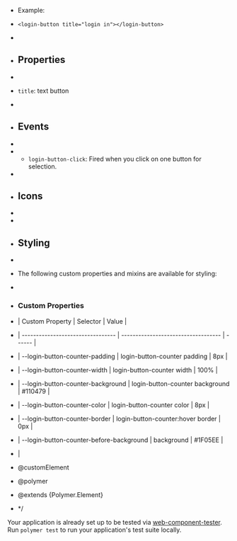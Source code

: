 * Example:
* `<login-button title="login in"></login-button>`
*
* ## Properties
*
*  `title`: text button
*
* ## Events
*
* - `login-button-click`: Fired when you click on one button for selection.
*
* ## Icons
*
*
* ## Styling
*
* The following custom properties and mixins are available for styling:
*
* ### Custom Properties
* | Custom Property                   |  Selector                           | Value   |
* | --------------------------------- | ----------------------------------- | ------  | 
* | --login-button-counter-padding    | login-button-counter padding        | 8px     |
* | --login-button-counter-width      | login-button-counter width          | 100%    |
* | --login-button-counter-background | login-button-counter background     | #110479 |
* | --login-button-counter-color      | login-button-counter color          | 8px     |
* | --login-button-counter-border     | login-button-counter:hover border   | 0px     |
* | --login-button-counter-before-background | background                   | #1F05EE |
* | 


* @customElement
* @polymer
* @extends {Polymer.Element}
* */

Your application is already set up to be tested via [web-component-tester](https://github.com/Polymer/web-component-tester). Run `polymer test` to run your application's test suite locally.